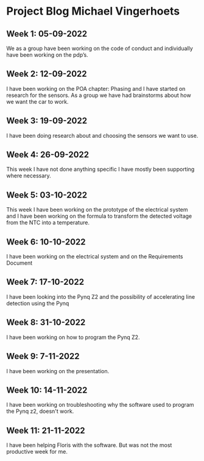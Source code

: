 # Project Blog Michael Vingerhoets
## Week 1: 05-09-2022
We as a group have been working on the code of conduct and individually have been working on the pdp’s.

## Week 2: 12-09-2022
I have been working on the POA chapter: Phasing and I have started on research for the sensors. As a group we have had brainstorms about how we want the car to work.

## Week 3: 19-09-2022
I have been doing research about and choosing the sensors we want to use.

## Week 4: 26-09-2022
This week I have not done anything specific I have mostly been supporting where necessary.

## Week 5: 03-10-2022
This week I have been working on the prototype of the electrical system and I have been working on the formula to transform the detected voltage from the NTC into a temperature.

## Week 6: 10-10-2022
I have been working on the electrical system and on the Requirements Document

## Week 7: 17-10-2022
I have been looking into the Pynq Z2 and the possibility of accelerating line detection using the Pynq

## Week 8: 31-10-2022
I have been working on how to program the Pynq Z2.

## Week 9: 7-11-2022
I have been working on the presentation.

## Week 10: 14-11-2022
I have been working on troubleshooting why the software used to program the Pynq z2, doesn't work.

## Week 11: 21-11-2022
I have been helping Floris with the software. But was not the most productive week for me.
